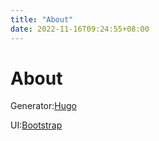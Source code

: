 ```yaml
---
title: "About"
date: 2022-11-16T09:24:55+08:00
---
```


# About

Generator:[Hugo](https://gohugo.io/)

UI:[Bootstrap](https://getbootstrap.com/)